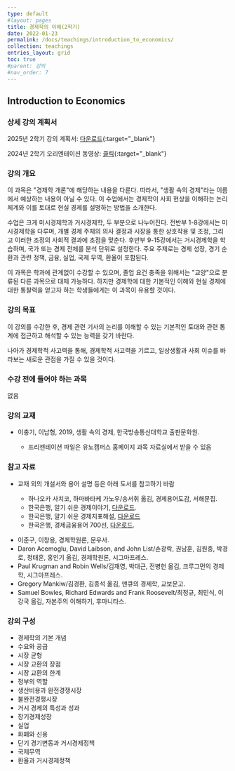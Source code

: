 ```yaml
---
type: default
#layout: pages
title: 경제학의 이해(2학기)
date: 2022-01-23
permalink: /docs/teachings/introduction_to_economics/
collection: teachings
entries_layout: grid
toc: true
#parent: 강의
#nav_order: 7
---
```


## Introduction to Economics

### 상세 강의 계획서

2025년 2학기 강의 계획서: [다운로드](https://drive.google.com/file/d/1ZfuWmsbDNj_VhHbhcKCDx28QEv9NpzI9/view){:target="_blank"}

2024년 2학기 오리엔테이션 동영상: [클릭](https://youtu.be/2CLxOJtDSr0){:target="_blank"}

### 강의 개요

이 과목은 "경제학 개론"에 해당하는 내용을 다룬다. 따라서, "생활 속의 경제"라는 이름에서 예상하는 내용이 아닐 수 있다. 이 수업에서는 경제학이 사회 현상을 이해하는 논리 체계와 이를 토대로 현실 경제를 설명하는 방법을 소개한다.

수업은 크게 미시경제학과 거시경제학, 두 부분으로 나누어진다. 전반부 1-8강에서는 미시경제학을 다루며, 개별 경제 주체의 의사 결정과 시장을 통한 상호작용 및 조정, 그리고 이러한 조정의 사회적 결과에 초점을 맞춘다. 후반부 9-15강에서는 거시경제학을 학습하며, 국가 또는 경제 전체를 분석 단위로 설정한다. 주요 주제로는 경제 성장, 경기 순환과 관련 정책, 금융, 실업, 국제 무역, 환율이 포함된다. 

이 과목은 학과에 관계없이 수강할 수 있으며, 졸업 요건 충족을 위해서는 "교양"으로 분류된 다른 과목으로 대체 가능하다. 하지만 경제학에 대한 기본적인 이해와 현실 경제에 대한 통찰력을 얻고자 하는 학생들에게는 이 과목이 유용할 것이다. 

### 강의 목표

이 강의를 수강한 후, 경제 관련 기사의 논리를 이해할 수 있는 기본적인 토대와 관련 통계에 접근하고 해석할 수 있는 능력을 갖기 바란다. 

나아가 경제학적 사고력을 통해, 경제학적 사고력을 기르고, 일상생활과 사회 이슈를 바라보는 새로운 관점을 가질 수 있을 것이다.


### 수강 전에 들어야 하는 과목

없음

### 강의 교재

- 이충기, 이남형, 2019, 생활 속의 경제, 한국방송통신대학교 출판문화원.

  * 프리젠테이션 파일은 유노캠퍼스 홈페이지 과목 자료실에서 받을 수 있음


### 참고 자료
- 교재 외의 개설서와 용어 설명 등은 아래 도서를 참고하기 바람

  * 하나오카 사치코, 하마바타케 가노우/송서휘 옮김, 경제용어도감, 서해문집.
  * 한국은행, 알기 쉬운 경제이야기, [다운로드](https://www.bok.or.kr/fileSrc/portal/4c0228b4ad7123204827e0b0320ab3bc/2/202402200940133750.pdf).
  * 한국은행, 알기 쉬운 경제지표해설, [다운로드](https://www.bok.or.kr/fileSrc/portal/0e2ebe46a6dbd89453440b8e85142443/1/b1216cbd65664826ac4760723a097993.pdf)
  * 한국은행, 경제금융용어 700선, [다운로드](https://www.bok.or.kr/fileSrc/portal/9b9ee59b5cdb4206abc5a1a3a1844ba6/4/202307101118324470.pdf). 
<!-- - 한국은행, <알기 쉬운 금융생활>, [다운로드](https://www.bok.or.kr/portal/bbs/B0000216/view.do?nttId=10046971&type=PEPL&searchOptn8=22&menuNo=200648). -->

- 이준구, 이창용, 경제학원론, 문우사.
- Daron Acemoglu, David Laibson, and John List/손광락, 권남훈, 김원중, 박경로, 정태훈, 홍인기 옮김, 경제학원론, 시그마프레스.
- Paul Krugman and Robin Wells/김재영, 박대근, 전병헌 옮김, 크루그먼의 경제학, 시그마프레스.
- Gregory Mankiw/김경환, 김종석 옮김, 맨큐의 경제학, 교보문고.
- Samuel Bowles, Richard Edwards and Frank Roosevelt/최정규, 최민식, 이강국 옮김, 자본주의 이해하기, 후마니타스.

### 강의 구성

- 경제학의 기본 개념
- 수요와 공급
- 시장 균형
- 시장 교환의 장점
- 시장 교환의 한계
- 정부의 역할
- 생산비용과 완전경쟁시장
- 불완전경쟁시장
- 거시 경제의 특성과 성과
- 장기경제성장
- 실업
- 화폐와 신용
- 단기 경기변동과 거시경제정책
- 국제무역
- 환율과 거시경제정책
